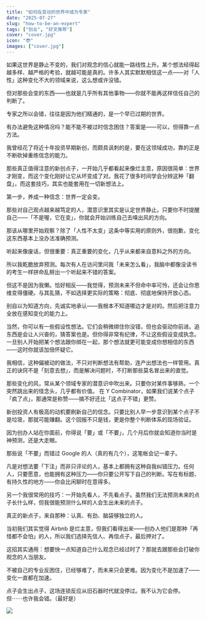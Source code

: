```yaml
---
title: "如何在变动的世界中成为专家"
date: "2025-07-27"
slug: "how-to-be-an-expert"
tags: ["创业", "好文推荐"]
cover: "cover.jpg"
icon: "😎"
images: ["cover.jpg"]
---
```

如果这世界是静止不变的，我们对观念的信心就能一路线性上升。某个想法经得起越多样、越严格的考验，就越可能是真的。许多人其实默默相信这一点——对「人性」这种变化不大的领域来说，这么想或许没错。



但对那些会变的东西——也就是几乎所有其他事物——你就不能再这样信任自己的判断了。



专家之所以会错，往往是因为他们精通的，是一个早已过期的世界。



有办法避免这种情况吗？能不能不被过时信念困住？答案是——可以，但得靠一点方法。



我曾经花了将近十年投资早期新创，而颇具讽刺的是，要在这领域成功，靠的正是不断砍掉重练信念的能力。



那些真正值得注意的新创点子，一开始几乎都看起来像烂主意，原因很简单：世界才刚变，而这个变化刚好让它从坏变成了对。我花了很多时间学会分辨这种「翻盘」，而这套技巧，其实也能套用在一切新想法上。



第一步，养成一种信念：世界一定会变。



那些对自己观点越来越笃定的人，潜意识里其实是认定世界静止。只要你不时提醒自己——「不是喔，它在变」，你就会开始训练自己去嗅出风的方向。



那该从哪里开始观察？除了「人性不太变」这条中等实用的原则外，很抱歉，变化这东西基本上没办法准确预测。



听起来像废话，但很重要：真正重要的变化，几乎从来都来自意料之外的方向。



所以我乾脆放弃预测。每次有人在访问里问我「未来怎么看」，我脑中都像没读书的考生一样拼命乱掰出一个听起来不错的答案。



但这不是因为我懒。恰好相反——我觉得，预测未来不但命中率可怜，还会让你思维变得僵硬。与其乱猜，不如选择更实际的策略：彻底、彻底地保持开放心态。



别自以为知道方向，先诚实地承认——我根本不知道哪边才是对的。然后把注意力全放在感知变化的能力上。



当然，你可以有一些假设性想法。它们会稍微绑住你没错，但也会驱动你前进。追东西是会让人兴奋的，猜答案也是。但你得非常有纪律，不让这些假设变成执念。
一旦别人开始把某个想法跟你绑在一起，那个想法就更可能变成你想相信的东西——这时你就该加倍怀疑它。



我相信，这种偏被动的做法，不只对判断想法有帮助，连产出想法也一样管用。真正的诀窍不是「刻意去想」，而是解决问题时，不打断那些莫名冒出来的直觉。



那些变化的风，常从某个领域专家的潜意识中吹出来。只要你对某件事够熟，一个突然跳出来的怪念头，几乎都有价值。
在 Y Combinator，如果我们说某个点子「疯了点」，那通常是称赞——搞不好还比「这点子不错」更赞。



新创投资人有极高的动机要刷新自己的信念。只要比别人早一步意识到某个点子不是垃圾，那就可能赚翻。这个回报不只是钱，更是你整个判断体系的现场验证。



因为创办人站在你面前，你得说「要」或「不要」，几个月后你就会知道你当时是神预测，还是大走眼。



那些说「不要」而错过 Google 的人（真的有几个），这笔帐会记一辈子。



凡是对想法要「下注」而非只评论的人，基本上都拥有这种自我纠错压力。任何人，只要愿意，也能拥有这种压力——你只要公开写下自己的判断。写在有标题、有持久性的地方——你会比闲聊时在意得多。



另一个我很常用的技巧：一开始先看人，不先看点子。虽然我们无法预测未来的点子长什么样，但我很能预测什么样的人会生出未来的点子。



真正的新点子，来自那种：认真、有劲、脑袋够独立的人。



当初我们其实觉得 Airbnb 是烂主意，但我们看得出来——创办人他们是那种「再怪都不会怕」的人，所以我们选择先信人、再信点子，最后押对了。



这招其实通用：想要快一点知道自己什么观念已经过时了？那就去跟那些会打破你观念的人当朋友。



不被自己的专业反困住，已经够难了，而未来只会更难。因为变化不是加速了——变化一直都在加速。



点子会生出点子，这场连锁反应从旧石器时代就没停过。我不认为它会停。
但⋯⋯也许我会错。（最好是）




![](https://prod-files-secure.s3.us-west-2.amazonaws.com/112d0858-5090-4d34-a606-b75eb8d65fd2/46476355-9cf3-4e99-9b7a-3531bc426380/1000202064.png?X-Amz-Algorithm=AWS4-HMAC-SHA256&X-Amz-Content-Sha256=UNSIGNED-PAYLOAD&X-Amz-Credential=ASIAZI2LB466V2MQYDGM%2F20250826%2Fus-west-2%2Fs3%2Faws4_request&X-Amz-Date=20250826T071335Z&X-Amz-Expires=3600&X-Amz-Security-Token=IQoJb3JpZ2luX2VjEBcaCXVzLXdlc3QtMiJGMEQCIFnB5HJwHU2ZIqVcLD%2F5wPga8DnhgnKtXkGcpdUtYKq3AiBTVFSIbYLknmF6qpDvKxqVB8AATPP628S864lGnobrZir%2FAwhwEAAaDDYzNzQyMzE4MzgwNSIMJhi1%2Bou7o7jMUn1aKtwD%2Bfw5AHi3zd5RIWcbMgAc%2BCqcaivqw2LNdbGZAIY3TI4C6AN%2BIx2OT1Lra0zbbZMCY0VuVAdiJ%2Fi6DaqPHqxUfh0wY2sEKCBDbDAZQ%2F1d%2FFto%2Bphhdnud25%2Brrg7YW3gQP%2F3%2BOZ0KSyqJJnqshRY7eiGpSsgctdSvMMZqoYhiPjxFmokhD8VaZcxhslGpRYZjmI74yRZKjDxeLAppqS5MjQ2L8%2FNk55bOd8wgPlmQ2dPr4SJ8WoXGnK477sFajHYKOrGJ4meJ%2BKYX3YYJ4OpfMJ6IdvqgG9Q9nRX2SmaiqgTAjVMnbQ%2BBqKlcoV0NOqSkZFWIwjVt%2Fc69F3NopcAwq%2BbQbr0UKaMd9E34rQyrwShcDUh3dAKMB0r6RsLeq9yILy5xlpTBUPiznboQXnKbOBFyVBxLb%2BSvUUfh2%2BmGxqoyXXiOC2gf0c9dXwkgWP%2BKRT8Bcc%2FlAnL4FRJFndPkenIhw7tSXtab5ANN0N6Ojt2GyYrtgTGvCae2PGmMzhzjpmjlLEdGZmnX%2FIyksKzeBXJzzwiYZN4cHramJclAyhjKIp1h16e8NFvHuqtSXHEFmcGGMcgBk0FPP1wL%2F2oOl0xrHiMX2XuEjdOu3jyw4SCHTJ8AgFERKWoApxMw77u1xQY6pgG075hC%2Fo3GMiVuVySMd1aACee1BpPWRhYpHbXhlADbdUaSn9nkr%2Fp8CFsBkikOT%2BOhqM39eX9RKxWtksh%2BMbACYLCaA8XnLTyJ6PfRipb3aa8bzibyauisvacCVjbB3cWNUJPib6E9NKW%2Ffhib3IguDOxndeRYRwffMfXiYbCvdTUexNE0iEO2eysaLwsECu3RMQo5LMoVXIwnAUmfUKEiyVYdBPXe&X-Amz-Signature=775cc939f7be450abd502c2e870027627f682f3cdeae1e3dfe6c21a2bf69bf51&X-Amz-SignedHeaders=host&x-amz-checksum-mode=ENABLED&x-id=GetObject)

